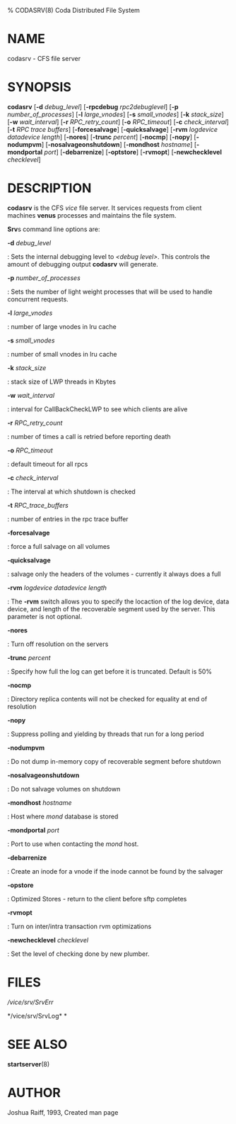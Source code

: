 % CODASRV(8) Coda Distributed File System

NAME
====

codasrv - CFS file server

SYNOPSIS
========

**codasrv** \[**-d** *debug_level*\] \[**-rpcdebug** *rpc2debuglevel*\]
\[**-p** *number_of_processes*\] \[**-l** *large_vnodes*\] \[**-s**
*small_vnodes*\] \[**-k** *stack_size*\] \[**-w** *wait_interval*\] \[**-r**
*RPC_retry_count*\] \[**-o** *RPC_timeout*\] \[**-c** *check_interval*\]
\[**-t** *RPC trace buffers*\] \[**-forcesalvage**\] \[**-quicksalvage**\]
\[**-rvm** *logdevice* *datadevice* *length*\] \[**-nores**\] \[**-trunc**
*percent*\] \[**-nocmp**\] \[**-nopy**\] \[**-nodumpvm**\]
\[**-nosalvageonshutdown**\] \[**-mondhost** *hostname*\] \[**-mondportal**
*port*\] \[**-debarrenize**\] \[**-optstore**\] \[**-rvmopt**\]
\[**-newchecklevel** *checklevel*\]

DESCRIPTION
===========

**codasrv** is the CFS *vice* file server. It services requests from
client machines **venus** processes and maintains the file system.

**Srv**s command line options are:

**-d** *debug_level*

:   Sets the internal debugging level to *\<debug level\>*. This controls
    the amount of debugging output **codasrv** will generate.

**-p** *number_of_processes*

:   Sets the number of light weight processes that will be used to handle
    concurrent requests.

**-l** *large_vnodes*

:   number of large vnodes in lru cache

**-s** *small_vnodes*

:   number of small vnodes in lru cache

**-k** *stack_size*

:   stack size of LWP threads in Kbytes

**-w** *wait_interval*

:   interval for CallBackCheckLWP to see which clients are alive

**-r** *RPC_retry_count*

:   number of times a call is retried before reporting death

**-o** *RPC_timeout*

:   default timeout for all rpcs

**-c** *check_interval*

:   The interval at which shutdown is checked

**-t** *RPC_trace_buffers*

:   number of entries in the rpc trace buffer

**-forcesalvage**

:   force a full salvage on all volumes

**-quicksalvage**

:   salvage only the headers of the volumes - currently it always does a full

**-rvm** *logdevice* *datadevice* *length*

:   The **-rvm** switch allows you to specify the locaction of the log
    device, data device, and length of the recoverable segment used by the
    server. This parameter is not optional.

**-nores**

:   Turn off resolution on the servers

**-trunc** *percent*

:   Specify how full the log can get before it is truncated. Default is 50%

**-nocmp**

:   Directory replica contents will not be checked for equality at end of
    resolution

**-nopy**

:   Suppress polling and yielding by threads that run for a long period

**-nodumpvm**

:   Do not dump in-memory copy of recoverable segment before shutdown

**-nosalvageonshutdown**

:   Do not salvage volumes on shutdown

**-mondhost** *hostname*

:   Host where *mond* database is stored

**-mondportal** *port*

:   Port to use when contacting the *mond* host.

**-debarrenize**

:   Create an inode for a vnode if the inode cannot be found by the salvager

**-opstore**

:   Optimized Stores - return to the client before sftp completes

**-rvmopt**

:   Turn on inter/intra transaction rvm optimizations

**-newchecklevel** *checklevel*

:   Set the level of checking done by new plumber.

FILES
=====

*/vice/srv/SrvErr*

*/vice/srv/SrvLog\* *

SEE ALSO
========

**startserver**(8)

AUTHOR
======

Joshua Raiff, 1993, Created man page
